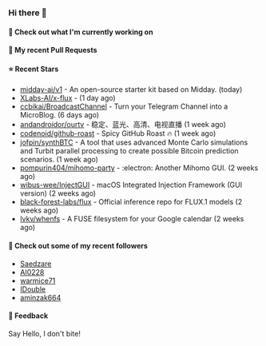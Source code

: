 ### Hi there 👋

#### 👷 Check out what I'm currently working on

#### 🔨 My recent Pull Requests


#### ⭐ Recent Stars

- [midday-ai/v1](https://github.com/midday-ai/v1) - An open-source starter kit based on Midday. (today)
- [XLabs-AI/x-flux](https://github.com/XLabs-AI/x-flux) -  (1 day ago)
- [ccbikai/BroadcastChannel](https://github.com/ccbikai/BroadcastChannel) - Turn your Telegram Channel into a MicroBlog. (6 days ago)
- [andandroidor/ourtv](https://github.com/andandroidor/ourtv) - 稳定、蓝光、高清、电视直播 (1 week ago)
- [codenoid/github-roast](https://github.com/codenoid/github-roast) - Spicy GitHub Roast 🔥 (1 week ago)
- [jofpin/synthBTC](https://github.com/jofpin/synthBTC) - A tool that uses advanced Monte Carlo simulations and Turbit parallel processing to create possible Bitcoin prediction scenarios. (1 week ago)
- [pompurin404/mihomo-party](https://github.com/pompurin404/mihomo-party) - :electron: Another Mihomo GUI.  (2 weeks ago)
- [wibus-wee/InjectGUI](https://github.com/wibus-wee/InjectGUI) - macOS Integrated Injection Framework (GUI version) (2 weeks ago)
- [black-forest-labs/flux](https://github.com/black-forest-labs/flux) - Official inference repo for FLUX.1 models (2 weeks ago)
- [lvkv/whenfs](https://github.com/lvkv/whenfs) - A FUSE filesystem for your Google calendar (2 weeks ago)

#### 👯 Check out some of my recent followers

- [Saedzare](https://github.com/Saedzare)
- [AI0228](https://github.com/AI0228)
- [warmice71](https://github.com/warmice71)
- [IDouble](https://github.com/IDouble)
- [aminzak664](https://github.com/aminzak664)

#### 💬 Feedback

Say Hello, I don't bite!